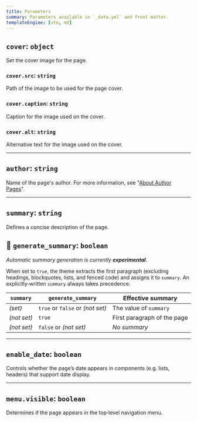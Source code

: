 ```yaml
---
title: Parameters
summary: Parameters available in `_data.yml` and front matter.
templateEngine: [vto, md]
---
```


## `cover`: `object`

Set the cover image for the page.

### `cover.src`: `string`

Path of the image to be used for the page cover.

### `cover.caption`: `string`

Caption for the image used on the cover.

### `cover.alt`: `string`

Alternative text for the image used on the cover.

---

## `author`: `string`

Name of the page's author. For more information, see "[About Author Pages](/post/about-author-pages)".

---

## `summary`: `string`

Defines a concise description of the page.

## 🧪 `generate_summary`: `boolean`

*Automatic summary generation is currently **experimental***.

When set to `true`, the theme extracts the first paragraph (excluding headings, blockquotes, lists, and fenced code) and assigns it to `summary`. An explicitly‑written `summary` always takes precedence.

| `summary` | `generate_summary` | Effective summary |
|-----------|--------------------|-------------------|
| *(set)*   | `true` or `false` or *(not set)*  | The value of `summary` |
| *(not set)* | `true` | First paragraph of the page |
| *(not set)* | `false` or *(not set)* | *No summary* |

---

## `enable_date`: `boolean`

Controls whether the page’s date appears in components (e.g. lists, headers) that support date display.

---

## `menu.visible`: `boolean`

Determines if the page appears in the top‑level navigation menu.
